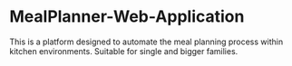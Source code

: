 # MealPlanner-Web-Application
This is a platform designed to automate the meal planning process within kitchen environments. Suitable for single and bigger families. 
